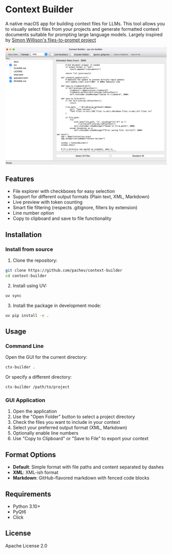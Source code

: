 # Context Builder

A native macOS app for building context files for LLMs. This tool allows you to visually select files from your projects and generate formatted context documents suitable for prompting large language models. Largely inspired by [Simon Willison's files-to-prompt project](https://github.com/simonw/files-to-prompt/tree/main)

![Context Builder Screenshot](./docs/ctx-builder-0.png)

## Features

- File explorer with checkboxes for easy selection
- Support for different output formats (Plain text, XML, Markdown)
- Live preview with token counting
- Smart file filtering (respects .gitignore, filters by extension)
- Line number option
- Copy to clipboard and save to file functionality

## Installation

### Install from source

1. Clone the repository:
```bash
git clone https://github.com/pachev/context-builder
cd context-builder
```

2. Install using UV:
```bash
uv sync
```

3. Install the package in development mode:
```bash
uv pip install -e .
```

## Usage

### Command Line

Open the GUI for the current directory:

```bash
ctx-builder .
```

Or specify a different directory:

```bash
ctx-builder /path/to/project
```

### GUI Application

1. Open the application
2. Use the "Open Folder" button to select a project directory
3. Check the files you want to include in your context
4. Select your preferred output format (XML, Markdown)
5. Optionally enable line numbers
6. Use "Copy to Clipboard" or "Save to File" to export your context

## Format Options

- **Default**: Simple format with file paths and content separated by dashes
- **XML**: XML-ish format 
- **Markdown**: GitHub-flavored markdown with fenced code blocks

## Requirements

- Python 3.10+
- PyQt6
- Click

## License

Apache License 2.0

